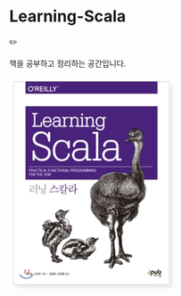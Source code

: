 # Learning-Scala

✏️ 

[러닝 스칼라]: https://jpub.tistory.com/677

책을 공부하고 정리하는 공간입니다.

<img src="image/LearningScala.png" alt="image-20210614230139649" style="zoom:50%;" />

